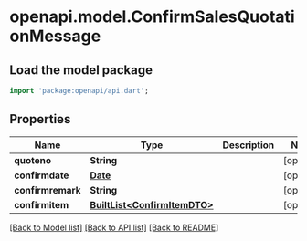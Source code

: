 # openapi.model.ConfirmSalesQuotationMessage

## Load the model package
```dart
import 'package:openapi/api.dart';
```

## Properties
Name | Type | Description | Notes
------------ | ------------- | ------------- | -------------
**quoteno** | **String** |  | [optional] 
**confirmdate** | [**Date**](Date.md) |  | [optional] 
**confirmremark** | **String** |  | [optional] 
**confirmitem** | [**BuiltList&lt;ConfirmItemDTO&gt;**](ConfirmItemDTO.md) |  | [optional] 

[[Back to Model list]](../README.md#documentation-for-models) [[Back to API list]](../README.md#documentation-for-api-endpoints) [[Back to README]](../README.md)


